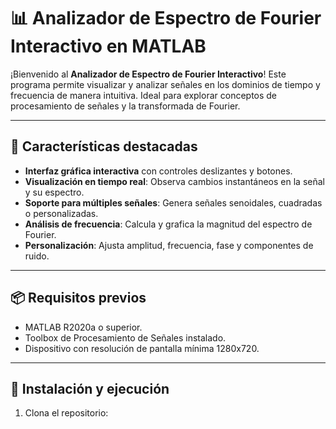 # 📊 Analizador de Espectro de Fourier Interactivo en MATLAB

¡Bienvenido al **Analizador de Espectro de Fourier Interactivo**! Este programa permite visualizar y analizar señales en los dominios de tiempo y frecuencia de manera intuitiva. Ideal para explorar conceptos de procesamiento de señales y la transformada de Fourier.

---

## 🚀 Características destacadas
- **Interfaz gráfica interactiva** con controles deslizantes y botones.
- **Visualización en tiempo real**: Observa cambios instantáneos en la señal y su espectro.
- **Soporte para múltiples señales**: Genera señales senoidales, cuadradas o personalizadas.
- **Análisis de frecuencia**: Calcula y grafica la magnitud del espectro de Fourier.
- **Personalización**: Ajusta amplitud, frecuencia, fase y componentes de ruido.

---

## 📦 Requisitos previos
- MATLAB R2020a o superior.
- Toolbox de Procesamiento de Señales instalado.
- Dispositivo con resolución de pantalla mínima 1280x720.

---

## 🔧 Instalación y ejecución
1. Clona el repositorio: